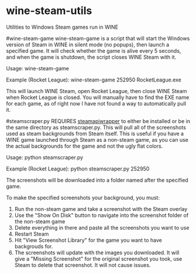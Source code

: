 # wine-steam-utils
Utilities to Windows Steam games run in WINE


#wine-steam-game
wine-steam-game is a script that will start the Windows version of Steam in WINE in silent mode (no popups), then launch a specified game.  It will check whether the game is alive every 5 seconds, and when the game is shutdown, the script closes WINE Steam with it.

Usage: wine-steam-game <appid> <gameexe>

Example (Rocket League): wine-steam-game 252950 RocketLeague.exe

This will launch WINE Steam, open Rocket League, then close WINE Steam when Rocket League is closed.  You will manually have to find the EXE name for each game, as of right now I have not found a way to automatically pull it.


#steamscraper.py
REQUIRES [steamapiwrapper](https://github.com/naiyt/steamapiwrapper) to either be installed or be in the same directory as steamscraper.py.  This will pull all of the screenshots used as steam backgrounds from Steam itself.  This is useful if you have a WINE game launched through Steam as a non-steam game, as you can use the actual backgrounds for the game and not the ugly flat colors.

Usage: python steamscraper.py <appid>

Example (Rocket League): python steamscraper.py 252950

The screenshots will be downloaded into a folder named after the specified game.

To make the specified screenshots your background, you must:
1. Run the non-steam game and take a screenshot with the Steam overlay
2. Use the "Show On Disk" button to navigate into the screenshot folder of the non-steam game
3. Delete everything in there and paste all the screenshots you want to use
4. Restart Steam
5. Hit "View Screenshot Library" for the game you want to have backgrouds for.
6. The screenshots will update with the images you downloaded.  It will give a "Missing Screenshot" for the original screenshot you took, use Steam to delete that screenshot.  It will not cause issues.
